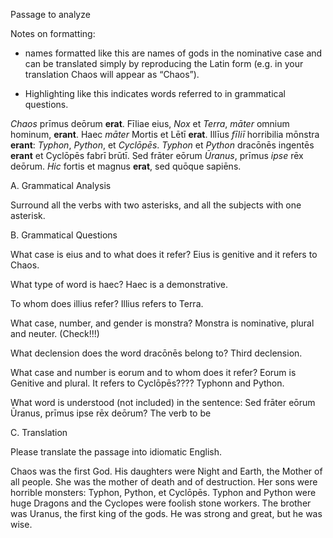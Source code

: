 Passage to analyze

Notes on formatting:

- names formatted like this are names of gods in the nominative case and can be translated simply by reproducing the Latin form (e.g. in your translation Chaos will appear as “Chaos”).

- Highlighting like this indicates words referred to in grammatical questions.

*Chaos* prīmus deōrum **erat**. Fīliae eius, *Nox* et *Terra*, *māter* omnium hominum, **erant**. Haec *māter* Mortis et Lētī **erat**. Illīus *fīliī* horribilia mōnstra **erant**: *Typhon*, *Python*, et *Cyclōpēs*. *Typhon* et *Python* dracōnēs ingentēs **erant** et Cyclōpēs fabrī brūtī. Sed frāter eōrum *Ūranus*, prīmus *ipse* rēx deōrum. *Hic* fortis et magnus **erat**, sed quōque sapiēns.

A. Grammatical Analysis

Surround all the verbs with two asterisks, and all the subjects with one asterisk.


B. Grammatical Questions

What case is eius and to what does it refer? Eius is genitive and it refers to Chaos.

What type of word is haec? Haec is a demonstrative.

To whom does illius refer? Illius refers to Terra.

What case, number, and gender is monstra? Monstra is nominative, plural and neuter. (Check!!!)

What declension does the word dracōnēs belong to? Third declension.

What case and number is eorum and to whom does it refer? Eorum is Genitive and plural. It refers to Cyclōpēs???? Typhonn and Python.

What word is understood (not included) in the sentence: Sed frāter eōrum Ūranus, prīmus ipse rēx deōrum? The verb to be

C. Translation

Please translate the passage into idiomatic English.

Chaos was the first God. His daughters were Night and Earth, the Mother of all people. She was the mother of death and of destruction. Her sons were horrible monsters: Typhon, Python, et Cyclōpēs. Typhon and Python were huge Dragons and the Cyclopes were foolish stone workers. The brother was Uranus, the first king of the gods. He was strong and great, but he was wise.
